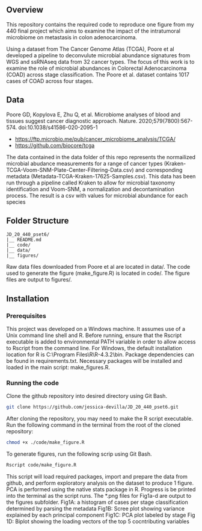 ## Overview

This repository contains the required code to reproduce one figure from my 440 final project which aims to examine the impact of the intratumoral microbiome on metastasis in colon adenocarcinoma. 

Using a dataset from The Cancer Genome Atlas (TCGA), Poore et al developed a pipeline to deconvulute microbial abundance signatures from WGS and ssRNAseq data from 32 cancer types. The focus of this work is to examine the role of microbial abundances in Colorectal Adenocarcinoma (COAD) across stage classification. The Poore et al. dataset contains 1017 cases of COAD across four stages. 

## Data
Poore GD, Kopylova E, Zhu Q, et al. Microbiome analyses of blood and tissues suggest cancer diagnostic approach. Nature. 2020;579(7800):567-574. doi:10.1038/s41586-020-2095-1
- https://ftp.microbio.me/pub/cancer_microbiome_analysis/TCGA/ 
- https://github.com/biocore/tcga

The data contained in the data folder of this repo represents the normailized microbial abudance measurements for a range of cancer types (Kraken-TCGA-Voom-SNM-Plate-Center-Filtering-Data.csv) and corresponding metadata (Metadata-TCGA-Kraken-17625-Samples.csv). This data has been run through a pipeline called Kraken to allow for microbial taxonomy identification and Voom-SNM, a normalization and decontamination process. The result is a csv with values for microbial abundance for each species


## Folder Structure

```
JD_20_440_pset6/
|__ README.md							
|__ code/				
|__ data/						
|__ figures/
```

Raw data files downloaded from Poore et al are located in data/. The code used to generate the figure (make_figure.R) is located in code/. The figure files are output to figures/. 

## Installation

### Prerequisites

This project was developed on a Windows machine. It assumes use of a Unix command line shell and R. Before running, ensure that the Rscript executable is added to environmental PATH variable in order to allow access to Rscript from the command line. For Windows, the default installation location for R is C:\Program Files\R\R-4.3.2\bin. Package dependencies can be found in requirements.txt. Necessary packages will be installed and loaded in the main script: make_figures.R.

### Running the code

Clone the github repository into desired directory using Git Bash. 

```bash
git clone https://github.com/jessica-devilla/JD_20_440_pset6.git
```

After cloning the repository, you may need to make the R script executable. Run the following command in the terminal from the root of the cloned repository:
```bash
chmod +x ./code/make_figure.R
```

To generate figures, run the following scrip using Git Bash.

```bash
Rscript code/make_figure.R
```
This script will load required packages, import and prepare the data from github, and perform exploratory analysis on the dataset to produce 1 figure. PCA is performed using the native stats package in R. 
Progress is be printed into the terminal as the script runs. The *.png files for Fig1a-d are output to the figures subfolder. 
Fig1A: a histogram of cases per stage classification determined by parsing the metadata
Fig1B: Scree plot showing variance explained by each principal component
Fig1C: PCA plot labeled by stage
Fig 1D: Biplot showing the loading vectors of the top 5 cocntributing variables
